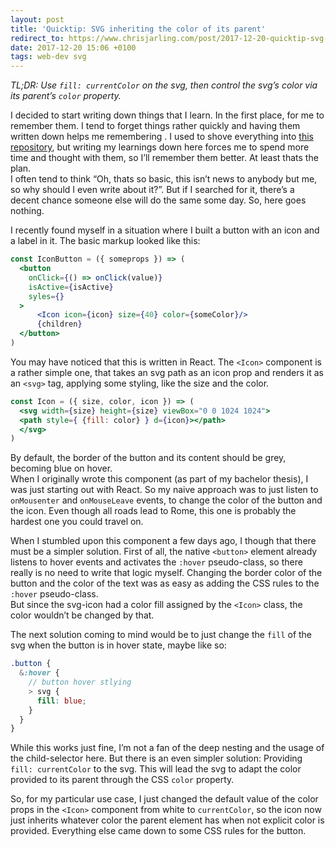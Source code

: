 ```yaml
---
layout: post
title: 'Quicktip: SVG inheriting the color of its parent'
redirect_to: https://www.chrisjarling.com/post/2017-12-20-quicktip-svg-inheriting-the-color-of-its-parent
date: 2017-12-20 15:06 +0100
tags: web-dev svg
---
```


*TL;DR: Use `fill: currentColor` on the svg, then control the svg’s color via its parent’s `color` property.*

I decided to start writing down things that I learn. In the first place, for me to remember them. I tend to forget things rather quickly and having them written down helps me remembering . I used to shove everything into [this repository](https://github.com/Plsr/resources), but writing my learnings down here forces me to spend more time and thought with them, so I’ll remember them better. At least thats the plan.  
I often tend to think “Oh, thats so basic, this isn’t news to anybody but me, so why should I even write about it?”. But if I searched for it, there’s a decent chance someone else will do the same some day. So, here goes nothing.

I recently found myself in a situation where I built a button with an icon and a label in it. The basic markup looked like this:

```jsx
const IconButton = ({ someprops }) => (
  <button
    onClick={() => onClick(value)}
    isActive={isActive}
    syles={}
  >
      <Icon icon={icon} size={40} color={someColor}/>
      {children}
  </button>
)
```

You may have noticed that this is written in React. The `<Icon>` component is a rather simple one, that takes an svg path as an icon prop and renders it as an `<svg>` tag, applying some styling, like the size and the color.

```jsx
const Icon = ({ size, color, icon }) => (
  <svg width={size} height={size} viewBox="0 0 1024 1024">
  <path style={ {fill: color} } d={icon}></path>
  </svg>
)
```

By default, the border of the button and its content should be grey, becoming blue on hover.   
When I originally wrote this component (as part of my bachelor thesis), I was just starting out with React. So my naive approach was to just listen to `onMousenter` and `onMouseLeave` events, to change the color of the button and the icon. Even though all roads lead to Rome, this one is probably the hardest one you could travel on.

When I stumbled upon this component a few days ago, I though that there must be a simpler solution. First of all, the native `<button>` element already listens to hover events and activates the `:hover` pseudo-class, so there really is no need to write that logic myself. Changing the border color of the button and the color of the text was as easy as adding the CSS rules to the `:hover` pseudo-class.  
But since the svg-icon had a color fill assigned by the `<Icon>` class, the color wouldn’t be changed by that.

The next solution coming to mind would be to just change the `fill` of the svg when the button is in hover state, maybe like so:

```scss
.button {
  &:hover {
    // button hover stlying
    > svg {
      fill: blue;
    }
  }
}
```

While this works just fine, I’m not a fan of the deep nesting and the usage of the child-selector here.
But there is an even simpler solution: Providing `fill: currentColor` to the svg. This will lead the svg to adapt the color provided to its parent through the CSS `color` property.

So, for my particular use case, I just changed the default value of the color props in the `<Icon>` component from white to `currentColor`, so the icon now just inherits whatever color the parent element has when not explicit color is provided. Everything else came down to some CSS rules for the button.
